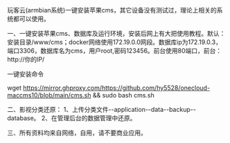 玩客云(armbian系统)一键安装苹果cms，其它设备没有测试过，理论上相关的系统都可以使用。

一、一键安装苹果cms、数据库及运行环境，安装后网上有大把使用教程。默认：安装目录/www/cms；docker网络使用172.19.0.0网段。数据库ip为172.19.0.3，端口3306，数据库名为cms，用户root,密码123456。前台使用80端口，前台：http://你的IP/

一键安装命令

wget https://mirror.ghproxy.com/https://github.com/hy5528/onecloud-maccms10/blob/main/cms.sh && sudo bash cms.sh

二、影视分类还原：
1、上传分类文件--application--data--backup--database。
2、在管理后台的数据管理中还原。

三、所有资料均来自网络，自用，请不要商业应用。

